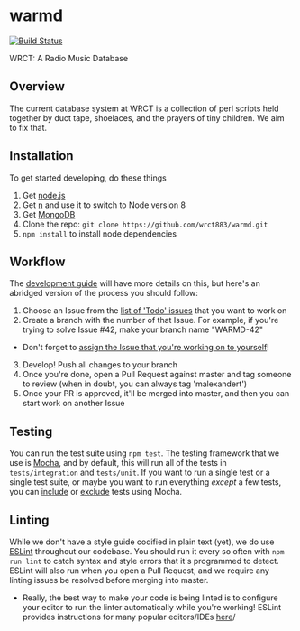warmd
=====

[![Build Status](https://travis-ci.org/wrct883/warmd.svg?branch=master)](https://travis-ci.org/wrct883/warmd)

WRCT: A Radio Music Database


Overview
--------
The current database system at WRCT is a collection of perl scripts held together by duct tape, shoelaces, and the prayers of tiny children.
We aim to fix that.


Installation
------------
To get started developing, do these things

1. Get [node.js](http://nodejs.org/)
2. Get [n](https://github.com/tj/n) and use it to switch to Node version 8
3. Get [MongoDB](https://www.mongodb.com/)
4. Clone the repo: ```git clone https://github.com/wrct883/warmd.git```
5. ```npm install``` to install node dependencies

Workflow
--------
The [development guide](https://paper.dropbox.com/doc/WRCT-A-Radio-Music-Database-Development-Guide--ALy4LlsC_G99jZT_lQVTDxD~AQ-FfIvW2bQsLwXXFv1uGk5s) will have more details on this, but here's an abridged version of the process you should follow:

1. Choose an Issue from the [list of 'Todo' issues](https://github.com/wrct883/warmd/projects/1) that you want to work on
2. Create a branch with the number of that Issue. For example, if you're trying to solve Issue #42, make your branch name "WARMD-42"
  * Don't forget to [assign the Issue that you're working on to yourself](https://help.github.com/articles/assigning-issues-and-pull-requests-to-other-github-users/)!
3. Develop! Push all changes to your branch
4. Once you're done, open a Pull Request against master and tag someone to review (when in doubt, you can always tag 'malexandert')
5. Once your PR is approved, it'll be merged into master, and then you can start work on another Issue


Testing
-------
You can run the test suite using `npm test`. The testing framework that we use is [Mocha](https://mochajs.org/), and by default, this will run all of the tests in `tests/integration` and `tests/unit`. If you want to run a single test or a single test suite, or maybe you want to run everything _except_ a few tests, you can [include](https://mochajs.org/#inclusive-tests) or [exclude](https://mochajs.org/#exclusive-tests) tests using Mocha.

Linting
-----
While we don't have a style guide codified in plain text (yet), we do use [ESLint](https://eslint.org/) throughout our codebase. You should run it every so often with `npm run lint` to catch syntax and style errors that it's programmed to detect. ESLint will also run when you open a Pull Request, and we require any linting issues be resolved before merging into master.
* Really, the best way to make your code is being linted is to configure your editor to run the linter automatically while you're working! ESLint provides instructions for many popular editors/IDEs [here](https://eslint.org/docs/user-guide/integrations)/
